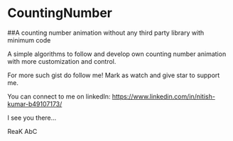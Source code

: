 # CountingNumber 
##A counting number animation without any third party library with minimum code

A simple algorithms to follow and develop own counting number animation with more customization and control.

For more such gist do follow me!
Mark as watch and give star to support me.

You can connect to me on linkedIn: 
https://www.linkedin.com/in/nitish-kumar-b49107173/

I see you there...

ReaK AbC
